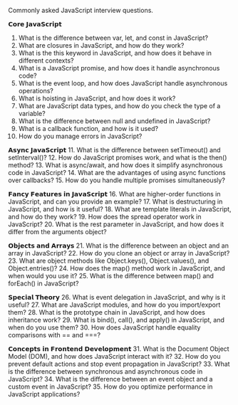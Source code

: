 Commonly asked JavaScript interview questions.

𝗖𝗼𝗿𝗲 𝗝𝗮𝘃𝗮𝗦𝗰𝗿𝗶𝗽𝘁
 1. What is the difference between var, let, and const in JavaScript?
 2. What are closures in JavaScript, and how do they work?
 3. What is the this keyword in JavaScript, and how does it behave in different contexts?
 4. What is a JavaScript promise, and how does it handle asynchronous code?
 5. What is the event loop, and how does JavaScript handle asynchronous operations?
 6. What is hoisting in JavaScript, and how does it work?
 7. What are JavaScript data types, and how do you check the type of a variable?
 8. What is the difference between null and undefined in JavaScript?
 9. What is a callback function, and how is it used?
 10. How do you manage errors in JavaScript?

𝗔𝘀𝘆𝗻𝗰 𝗝𝗮𝘃𝗮𝗦𝗰𝗿𝗶𝗽𝘁
 11. What is the difference between setTimeout() and setInterval()?
 12. How do JavaScript promises work, and what is the then() method?
 13. What is async/await, and how does it simplify asynchronous code in JavaScript?
 14. What are the advantages of using async functions over callbacks?
 15. How do you handle multiple promises simultaneously?

𝗙𝗮𝗻𝗰𝘆 𝗙𝗲𝗮𝘁𝘂𝗿𝗲𝘀 𝗶𝗻 𝗝𝗮𝘃𝗮𝗦𝗰𝗿𝗶𝗽𝘁
 16. What are higher-order functions in JavaScript, and can you provide an example?
 17. What is destructuring in JavaScript, and how is it useful?
 18. What are template literals in JavaScript, and how do they work?
 19. How does the spread operator work in JavaScript?
 20. What is the rest parameter in JavaScript, and how does it differ from the arguments object?

𝗢𝗯𝗷𝗲𝗰𝘁𝘀 𝗮𝗻𝗱 𝗔𝗿𝗿𝗮𝘆𝘀
 21. What is the difference between an object and an array in JavaScript?
 22. How do you clone an object or array in JavaScript?
 23. What are object methods like Object.keys(), Object.values(), and Object.entries()?
 24. How does the map() method work in JavaScript, and when would you use it?
 25. What is the difference between map() and forEach() in JavaScript?

𝗦𝗽𝗲𝗰𝗶𝗮𝗹 𝗧𝗵𝗲𝗼𝗿𝘆
 26. What is event delegation in JavaScript, and why is it useful?
 27. What are JavaScript modules, and how do you import/export them?
 28. What is the prototype chain in JavaScript, and how does inheritance work?
 29. What is bind(), call(), and apply() in JavaScript, and when do you use them?
 30. How does JavaScript handle equality comparisons with == and ===?

𝗖𝗼𝗻𝗰𝗲𝗽𝘁𝘀 𝗶𝗻 𝗙𝗿𝗼𝗻𝘁𝗲𝗻𝗱 𝗗𝗲𝘃𝗲𝗹𝗼𝗽𝗺𝗲𝗻𝘁
 31. What is the Document Object Model (DOM), and how does JavaScript interact with it?
 32. How do you prevent default actions and stop event propagation in JavaScript?
 33. What is the difference between synchronous and asynchronous code in JavaScript?
 34. What is the difference between an event object and a custom event in JavaScript?
 35. How do you optimize performance in JavaScript applications?